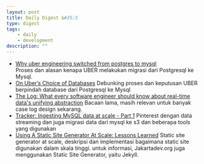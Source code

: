 ```yaml
---
layout: post
title: Daily Digest &#35;5
type: digest
tags: 
    - daily
    - development
description: ""
---
```


- [Why uber engineering switched from postgres to mysql](https://eng.uber.com/mysql-migration/)   
Proses dan alasan kenapa UBER melakukan migrasi dari Postgresql ke Mysql.
- [On Uber’s Choice of Databases](http://use-the-index-luke.com/blog/2016-07-29/on-ubers-choice-of-databases)
Debunking proses dan keputusan UBER berpindah database dari Postgresql ke Mysql
- [The Log: What every software engineer should know about real-time data's unifying abstraction](https://engineering.linkedin.com/distributed-systems/log-what-every-software-engineer-should-know-about-real-time-datas-unifying)
Bacaan lama, masih relevan untuk banyak case log design sekarang.
- [Tracker: Ingesting MySQL data at scale - Part 1](https://engineering.pinterest.com/blog/tracker-ingesting-mysql-data-scale-part-1)
Pinterest dengan data streaming dan juga migrasi data dari mysql ke s3 dan beberapa tools yang digunakan
- [Using A Static Site Generator At Scale: Lessons Learned](https://www.smashingmagazine.com/2016/08/using-a-static-site-generator-at-scale-lessons-learned/)
Static site generator at scale, deskripsi dan implementasi bagaimana static site digunakan dalam skala tinggi. untuk informasi, Jakartadev.org juga menggunakan Static Site Generator, yaitu Jekyll.